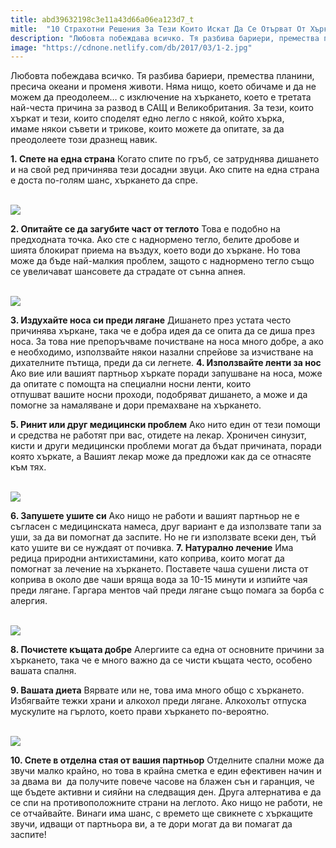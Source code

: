 ```yaml
---
title: abd39632198c3e11a43d66a06ea123d7_t
mitle:  "10 Страхотни Решения За Тези Които Искат Да Се Отърват От Хъркането!"
description: "Любовта побеждава всичко. Тя разбива бариери, премества планини, пресича океани и променя животи. Няма нищо, което обичаме и да не можем да преодолеем... с изключение"
image: "https://cdnone.netlify.com/db/2017/03/1-2.jpg"
---
```


 <p>Любовта побеждава всичко. Тя разбива бариери, премества планини, пресича океани и променя животи. Няма нищо, което обичаме и да не можем да преодолеем… с изключение на хъркането, което е третата най-честа причина за развод в САЩ и Великобритания. За тези, които хъркат и тези, които споделят едно легло с някой, който хърка, имаме някои съвети и трикове, които можете да опитате, за да преодолеете този дразнещ навик.</p>      <p> <strong>1. Спете на една страна</strong> Когато спите по гръб, се затруднява дишането и на свой ред причинява тези досадни звуци. Ако спите на една страна е доста по-голям шанс, хъркането да спре.</p> <p> <br/><img src="https://cdnone.netlify.com/db/2017/03/1-2.jpg"/><br/></p> <p><strong>2. Опитайте се да загубите част от теглото</strong> Това е подобно на предходната точка. Ако сте с наднормено тегло, белите дробове и шията блокират приема на въздух, което води до хъркане. Но това може да бъде най-малкия проблем, защото с наднормено тегло също се увеличават шансовете да страдате от сънна апнея.</p>      <p> <br/><img src="https://cdnone.netlify.com/db/2017/03/2-2.jpg"/><br/></p>  <p><strong>3. Издухайте носа си преди лягане</strong> Дишането през устата често причинява хъркане, така че е добра идея да се опита да се диша през носа. За това ние препоръчваме почистване на носа много добре, а ако е необходимо, използвайте някои назални спрейове за изчистване на дихателните пътища, преди да си легнете. <strong>4. Използвайте ленти за нос</strong> Ако вие или вашият партньор хъркате поради запушване на носа, може да опитате с помощта на специални носни ленти, които отпушват вашите носни проходи, подобряват дишането, а може и да помогне за намаляване и дори премахване на хъркането.</p> <p> <strong>5. Ринит или друг медицински проблем</strong> Ако нито един от тези помощи и средства не работят при вас, отидете на лекар. Хроничен синузит, кисти и други медицински проблеми могат да бъдат причината, поради която хъркате, а Вашият лекар може да предложи как да се отнасяте към тях.</p> <p> <br/><img src="https://cdnone.netlify.com/db/2017/03/3-2.jpg"/><br/></p>      <p><strong>6. Запушете ушите си</strong> Ако нищо не работи и вашият партньор не е съгласен с медицинската намеса, друг вариант е да използвате тапи за уши, за да ви помогнат да заспите. Но не ги използвате всеки ден, тъй като ушите ви се нуждаят от почивка. <strong>7. Натурално лечение</strong> Има редица природни антихистамини, като коприва, които могат да помогнат за лечение на хъркането. Поставете чаша сушени листа от коприва в около две чаши вряща вода за 10-15 минути и изпийте чая преди лягане. Гаргара ментов чай ​​преди лягане също помага за борба с алергия.</p> <p> <br/><img src="https://cdnone.netlify.com/db/2017/03/4-2.jpg"/><br/></p> <p><strong>8. Почистете къщата добре</strong> Алергиите са една от основните причини за хъркането, така че е много важно да се чисти къщата често, особено вашата спалня.</p> <p> <strong>9. Вашата диета</strong> Вярвате или не, това има много общо с хъркането. Избягвайте тежки храни и алкохол преди лягане. Алкохолът отпуска мускулите на гърлото, което прави хъркането по-вероятно.</p> <p> <br/><img src="https://cdnone.netlify.com/db/2017/03/5-2.jpg"/><br/></p>  <p><strong>10. Спете в отделна стая от вашия партньор</strong> Отделните спални може да звучи малко крайно, но това в крайна сметка е един ефективен начин и за двама ви  да получите повече часове на блажен сън и гаранция, че ще бъдете активни и сияйни на следващия ден. Друга алтернатива е да се спи на противоположните страни на леглото. Ако нищо не работи, не се отчайвайте. Винаги има шанс, с времето ще свикнете с хъркащите звучи, идващи от партньора ви, а те дори могат да ви помагат да заспите!</p>            